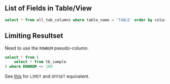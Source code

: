 List of Fields in Table/View
----------------------------

```sql
select * from all_tab_columns where table_name = 'TABLE' order by column_id
```

Limiting Resultset
------------------

Need to use the `ROWNUM` pseudo-column.

```sql
select * from (
    select * from tb_sample
) where ROWNUM <= 100
```

See [this](http://www.oracle.com/technetwork/issue-archive/2006/06-sep/o56asktom-086197.html) 
for `LIMIT` and `OFFSET` equivalent.
